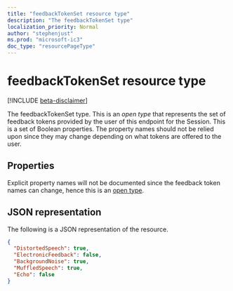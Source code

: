 ```yaml
---
title: "feedbackTokenSet resource type"
description: "The feedbackTokenSet type"
localization_priority: Normal
author: "stephenjust"
ms.prod: "microsoft-ic3"
doc_type: "resourcePageType"
---
```


# feedbackTokenSet resource type

[!INCLUDE [beta-disclaimer](../../includes/beta-disclaimer.md)]

The feedbackTokenSet type. This is an _open type_ that represents the set of feedback tokens provided by the user of this endpoint for the Session. This is a set of Boolean properties. The property names should not be relied upon since they may change depending on what tokens are offered to the user.

## Properties

Explicit property names will not be documented since the feedback token names can change, hence this is an [open type](https://docs.microsoft.com/aspnet/web-api/overview/odata-support-in-aspnet-web-api/odata-v4/use-open-types-in-odata-v4).

## JSON representation

The following is a JSON representation of the resource.

<!-- {
  "blockType": "resource",
  "optionalProperties": [

  ],
  "@odata.type": "microsoft.graph.callRecords.feedbackTokenSet",
  "baseType": null
}-->

```json
{
  "DistortedSpeech": true,
  "ElectronicFeedback": false,
  "BackgroundNoise": true,
  "MuffledSpeech": true,
  "Echo": false
}
```

<!-- uuid: 16cd6b66-4b1a-43a1-adaf-3a886856ed98
2019-02-04 14:57:30 UTC -->
<!-- {
  "type": "#page.annotation",
  "description": "feedbackTokenSet resource",
  "keywords": "",
  "section": "documentation",
  "tocPath": ""
}-->